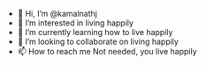 - 👋 Hi, I’m @kamalnathj
- 👀 I’m interested in living happily
- 🌱 I’m currently learning how to live happily
- 💞️ I’m looking to collaborate on living happily
- 📫 How to reach me Not needed, you live happily

<!---
kamalnathj/kamalnathj is a ✨ special ✨ repository because its `README.md` (this file) appears on your GitHub profile.
You can click the Preview link to take a look at your changes.
--->
